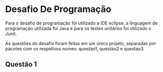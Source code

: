 # Desafio De Programação

Para o desafio de programação foi utilizado a IDE eclipse, a linguagem de programação utilizada foi Java e para os testes unitários foi utilizado o Junit.

As questões do desafio foram feitas em um único projeto, separadas por pacotes com os respetivos nomes: questao1, questao2 e questao3.

## Questão 1


